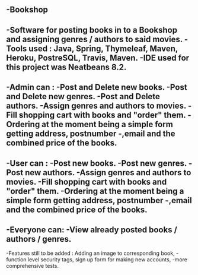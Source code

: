 -Bookshop
-
-Software for posting books in to a Bookshop and assigning genres / authors to said movies.
-Tools used : Java, Spring, Thymeleaf, Maven, Heroku, PostreSQL, Travis, Maven.
-IDE used for this project was Neatbeans 8.2. 
-
-Admin can : 
-Post and Delete new books.
-Post and Delete new genres.
-Post and Delete authors.
-Assign genres and authors to movies.
-Fill shopping cart with books and "order" them. 
-Ordering at the moment being a simple form getting address, postnumber
-,email and the combined price of the books.
-
-User can :
-Post new books.
-Post new genres.
-Post new authors.
-Assign genres and authors to movies.
-Fill shopping cart with books and "order" them. 
-Ordering at the moment being a simple form getting address, postnumber
-,email and the combined price of the books.
-
-Everyone can:
-View already posted books / authors / genres.
-
-Features still to be added : Adding an image to corresponding book,
-function level security tags, sign up form for making new accounts,
-more comprehensive tests.
